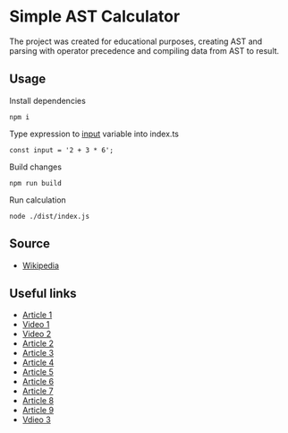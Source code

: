 # Simple AST Calculator
The project was created for educational purposes, creating AST and parsing with operator precedence and compiling data from AST to result.

## Usage

Install dependencies
```
npm i
```

Type expression to [input](https://github.com/dmytroivanishin/simple-ast-calculator/blob/main/src/index.ts#L6) variable into index.ts

```
const input = '2 + 3 * 6';
```
Build changes

```
npm run build
```

Run calculation
```
node ./dist/index.js
```

## Source
* [Wikipedia](https://en.wikipedia.org/wiki/Operator-precedence_parser)

## Useful links
* [Article 1](https://ruslanspivak.com/lsbasi-part7/)
* [Video 1](https://youtu.be/jIxsH3E-Hjg)
* [Video 2](https://youtu.be/PPuCvN-WoWc)
* [Article 2](https://blog.scottlogic.com/2016/06/22/xslt-inspired-ast-transforms.html)
* [Article 3](https://dev.to/jrop/pratt-parsing)
* [Article 4](https://pest.rs/book/examples/jlang.html)
* [Article 5](https://pest.rs/book/precedence.html)
* [Article 6](https://pest.rs/book/examples/calculator.html)
* [Article 7](https://eli.thegreenplace.net/2012/08/02/parsing-expressions-by-precedence-climbing)
* [Article 8](https://blog.klipse.tech/javascript/2017/02/08/tiny-compiler-intro.html)
* [Article 9](https://medium.com/basecs/leveling-up-ones-parsing-game-with-asts-d7a6fc2400ff)
* [Vdieo 3](https://youtu.be/SToUyjAsaFk)